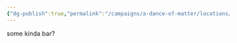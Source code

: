 ```yaml
---
{"dg-publish":true,"permalink":"/campaigns/a-dance-of-matter/locations/silver-nail/","dgPassFrontmatter":true}
---
```


some kinda bar?